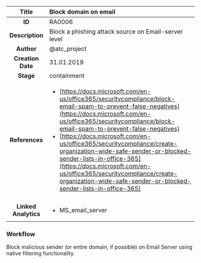 | Title                       | Block domain on email         |
|:---------------------------:|:--------------------|
| **ID**                      | RA0006            |
| **Description**             | Block a phishing attack source on Email-server level   |
| **Author**                  | @atc_project        |
| **Creation Date**           | 31.01.2019 |
| **Stage**                   | containment         |
| **References** |<ul><li>[https://docs.microsoft.com/en-us/office365/securitycompliance/block-email-spam-to-prevent-false-negatives](https://docs.microsoft.com/en-us/office365/securitycompliance/block-email-spam-to-prevent-false-negatives)</li><li>[https://docs.microsoft.com/en-us/office365/securitycompliance/create-organization-wide-safe-sender-or-blocked-sender-lists-in-office-365](https://docs.microsoft.com/en-us/office365/securitycompliance/create-organization-wide-safe-sender-or-blocked-sender-lists-in-office-365)</li></ul>|
| **Linked Analytics** |<ul><li>MS_email_server</li></ul>|

### Workflow

Block malicious sender (or entire domain, if possible) on Email Server using native filtering functionality.
